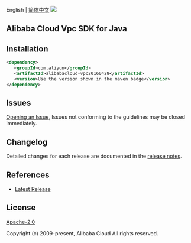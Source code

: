 English | [简体中文](README-CN.md)
![](https://aliyunsdk-pages.alicdn.com/icons/AlibabaCloud.svg)

## Alibaba Cloud Vpc SDK for Java

## Installation

```xml
<dependency>
   <groupId>com.aliyun</groupId>
   <artifactId>alibabacloud-vpc20160428</artifactId>
   <version>Use the version shown in the maven badge</version>
</dependency>
```

## Issues
[Opening an Issue](https://github.com/aliyun/alibabacloud-java-async-sdk/issues/new), Issues not conforming to the guidelines may be closed immediately.

## Changelog
Detailed changes for each release are documented in the [release notes](./ChangeLog.txt).

## References
* [Latest Release](https://github.com/aliyun/alibabacloud-async-java-sdk/)

## License
[Apache-2.0](http://www.apache.org/licenses/LICENSE-2.0)

Copyright (c) 2009-present, Alibaba Cloud All rights reserved.